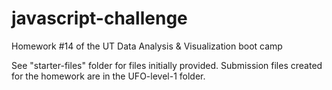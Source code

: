 # javascript-challenge
Homework #14 of the UT Data Analysis &amp; Visualization boot camp  
  
See "starter-files" folder for files initially provided. Submission files created for the homework are in the UFO-level-1 folder.